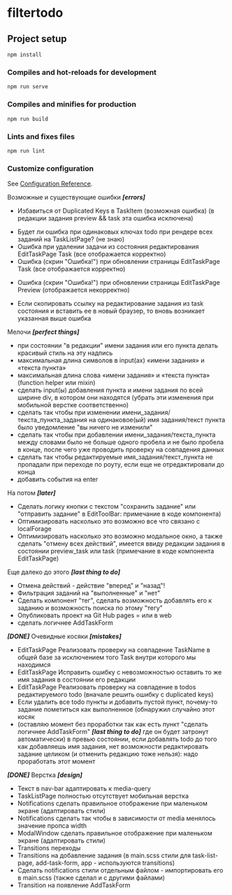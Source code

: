 # filtertodo

## Project setup
```
npm install
```

### Compiles and hot-reloads for development
```
npm run serve
```

### Compiles and minifies for production
```
npm run build
```

### Lints and fixes files
```
npm run lint
```

### Customize configuration
See [Configuration Reference](https://cli.vuejs.org/config/).

Возможные и существующие ошибки ***[errors]***

+ Избавиться от Duplicated Keys в TaskItem (возможная ошибка) (в редакции задания preview && task эта ошибка исключена)
- Будет ли ошибка при одинаковых ключах todo при рендере всех заданий на TaskListPage? (не знаю)
- Ошибка при удалении задачи из состояния редактирования EditTaskPage Task (все отображается корректно)
- Ошибка (скрин "Ошибка!") при обновлении страницы EditTaskPage Task (все отображается корректно)
+ Ошибка (скрин "Ошибка!") при обновлении страницы EditTaskPage Preview (отображается некорректно)
- Если скопировать ссылку на редактирование задания из task состояния и вставить ее в новый браузер, то вновь возникает указанная выше ошибка

Мелочи ***[perfect things]***

- при состоянии "в редакции" имени задания или его пункта делать красивый стиль на эту надпись
- максимальная длина символов в input(ах) «имени задания» и «текста пункта»
- максимальная длина слова «имени задания» и «текста пункта» (function helper или mixin)
- сделать input(ы) добавления пункта и имени задания по всей ширине div, в котором они находятся (убрать эти изменения при мобильной верстке соответственно)
- сделать так чтобы при изменении имени_задания/текста_пункта_задания на одинаковое(ый) имя задания/текст пункта было уведомление "вы ничего не изменили"
- сделать так чтобы при добавлении имени_задания/текста_пункта между словами было не больше одного пробела и не было пробела в конце, после чего уже проводить проверку на совпадения данных
- сделать так чтобы редактируемые имя_задания/текст_пункта не пропадали при переходе по роуту, если еще не отредактировали до конца
- добавить события на enter

На потом ***[later]***

- Сделать логику кнопки с текстом "сохранить задание" или "отправить задание" в EditToolBar: примечание в коде компонента)
- Оптимизировать насколько это возможно все что связано с localForage
- Оптимизировать насколько это возможно модальное окно, а также сделать "отмену всех действий", имеется ввиду редакции задания в состоянии preview_task или task (примечание в коде компонента EditTaskPage)

Еще далеко до этого ***[last thing to do]***

- Отмена действий - действие "вперед" и "назад"!
- Фильтрация заданий на "выполненные" и "нет"
- Сделать компонент "тег", сделать возможность добавлять его к заданию и возможность поиска по этому "тегу"
- Опубликовать проект на Git Hub pages = или в web
- сделать логичнее AddTaskForm

***[DONE]*** Очевидные косяки ***[mistakes]***

+ EditTaskPage Реализовать проверку на совпадение TaskName в общей базе за исключением того Task внутри которого мы находимся
+ EditTaskPage Исправить ошибку с невозможностью оставить то же имя задания в состоянии его редакции
+ EditTaskPage Реализовать проверку на совпадение в todos редактируемого todo (вначале решить ошибку с duplicated keys)
+ Если удалить все todo пункты и добавить пустой пункт, почему-то задание пометиться как выполненное (обнаружил случайно этот косяк
+ (оставляю момент без проработки так как есть пункт "сделать логичнее AddTaskForm" ***[last thing to do]*** где он будет затронут автоматически) в превью состоянии, если добавлять todo до того как добавляешь имя задания, нет возможности редактировать задание целиком (и отменить редакцию тоже нельзя): надо проработать этот момент

***[DONE]*** Верстка ***[design]***

+ Текст в nav-bar адаптировать к media-query
+ TaskListPage полностью отсутствует мобильная верстка
+ Notifications сделать правильное отображение при маленьком экране (адаптировать стили)
+ Notifications сделать так чтобы в зависимости от media менялось значение пропса width
+ ModalWindow сделать правильное отображение при маленьком экране (адаптировать стили)
+ Transitions переходы
+ Transitions на добавление задания (в main.scss стили для task-list-page, add-task-form, app - используются transitions)
+ Сделать notifications стили отдельным файлом - импортировать его в main.scss (также сделал и с другими файлами)
+ Transition на появление AddTaskForm
